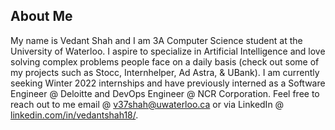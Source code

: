 ## About Me
My name is Vedant Shah and I am 3A Computer Science student at the University of Waterloo. I aspire to specialize in Artificial Intelligence and love solving complex problems
people face on a daily basis (check out some of my projects such as Stocc, Internhelper, Ad Astra, & UBank). I am currently seeking Winter 2022 internships and have previously interned as a Software Engineer @ Deloitte and DevOps Engineer @ NCR Corporation. Feel free to reach out to me email @ [v37shah@uwaterloo.ca](v37shah@uwaterloo.ca) or via LinkedIn @ [linkedin.com/in/vedantshah18/](https://www.linkedin.com/in/vedantshah18/).

<!--
## Stats
![Profile Stats](https://github-readme-stats.vercel.app/api?username=vedant3598&count_private=true&show_icons=true&hide_title=true&theme=dracula&hide_border=true)
![Top Languages](https://github-readme-stats.vercel.app/api/top-langs/?username=vedant3598&layout=compact&langs_count=6&theme=dracula&hide_border=true)
![Profile Trophies](https://github-profile-trophy.vercel.app/?username=vedant3598&hide=issues,prs&theme=dracula&no-frame=true&row=1&column=6&margin-w=6)
-->
